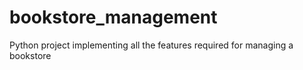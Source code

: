 # bookstore_management
Python project implementing all the features required for managing a bookstore
